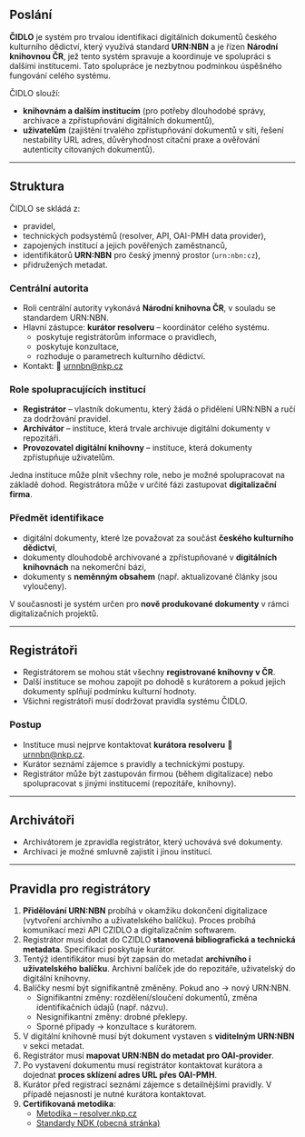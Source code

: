 ## Poslání
**ČIDLO** je systém pro trvalou identifikaci digitálních dokumentů českého kulturního dědictví, který využívá standard **URN:NBN** a je řízen **Národní knihovnou ČR**, jež tento systém spravuje a koordinuje ve spolupráci s dalšími institucemi. Tato spolupráce je nezbytnou podmínkou úspěšného fungování celého systému.

ČIDLO slouží:
- **knihovnám a dalším institucím** (pro potřeby dlouhodobé správy, archivace a zpřístupňování digitálních dokumentů),  
- **uživatelům** (zajištění trvalého zpřístupňování dokumentů v síti, řešení nestability URL adres, důvěryhodnost citační praxe a ověřování autenticity citovaných dokumentů).  

---

## Struktura
ČIDLO se skládá z:
- pravidel,  
- technických podsystémů (resolver, API, OAI-PMH data provider),  
- zapojených institucí a jejich pověřených zaměstnanců,  
- identifikátorů **URN:NBN** pro český jmenný prostor (`urn:nbn:cz`),  
- přidružených metadat.  

### Centrální autorita
- Roli centrální autority vykonává **Národní knihovna ČR**, v souladu se standardem URN:NBN.  
- Hlavní zástupce: **kurátor resolveru** – koordinátor celého systému.  
  - poskytuje registrátorům informace o pravidlech,  
  - poskytuje konzultace,  
  - rozhoduje o parametrech kulturního dědictví.  
- Kontakt: 📧 [urnnbn@nkp.cz](mailto:urnnbn@nkp.cz)  

### Role spolupracujících institucí
- **Registrátor** – vlastník dokumentu, který žádá o přidělení URN:NBN a ručí za dodržování pravidel.  
- **Archivátor** – instituce, která trvale archivuje digitální dokumenty v repozitáři.  
- **Provozovatel digitální knihovny** – instituce, která dokumenty zpřístupňuje uživatelům.  

Jedna instituce může plnit všechny role, nebo je možné spolupracovat na základě dohod. Registrátora může v určité fázi zastupovat **digitalizační firma**.

### Předmět identifikace
- digitální dokumenty, které lze považovat za součást **českého kulturního dědictví**,  
- dokumenty dlouhodobě archivované a zpřístupňované v **digitálních knihovnách** na nekomerční bázi,  
- dokumenty s **neměnným obsahem** (např. aktualizované články jsou vyloučeny).  

V současnosti je systém určen pro **nově produkované dokumenty** v rámci digitalizačních projektů.  

---

## Registrátoři
- Registrátorem se mohou stát všechny **registrované knihovny v ČR**.  
- Další instituce se mohou zapojit po dohodě s kurátorem a pokud jejich dokumenty splňují podmínku kulturní hodnoty.  
- Všichni registrátoři musí dodržovat pravidla systému ČIDLO.  

### Postup
- Instituce musí nejprve kontaktovat **kurátora resolveru** 📧 [urnnbn@nkp.cz](mailto:urnnbn@nkp.cz).  
- Kurátor seznámí zájemce s pravidly a technickými postupy.  
- Registrátor může být zastupován firmou (během digitalizace) nebo spolupracovat s jinými institucemi (repozitáře, knihovny).  

---

## Archivátoři
- Archivátorem je zpravidla registrátor, který uchovává své dokumenty.  
- Archivaci je možné smluvně zajistit i jinou institucí.  

---

## Pravidla pro registrátory
1. **Přidělování URN:NBN** probíhá v okamžiku dokončení digitalizace (vytvoření archivního a uživatelského balíčku). Proces probíhá komunikací mezi API CZIDLO a digitalizačním softwarem.  
2. Registrátor musí dodat do CZIDLO **stanovená bibliografická a technická metadata**. Specifikaci poskytuje kurátor.  
3. Tentýž identifikátor musí být zapsán do metadat **archivního i uživatelského balíčku**. Archivní balíček jde do repozitáře, uživatelský do digitální knihovny.  
4. Balíčky nesmí být signifikantně změněny. Pokud ano → nový URN:NBN.  
   - Signifikantní změny: rozdělení/sloučení dokumentů, změna identifikačních údajů (např. názvu).  
   - Nesignifikantní změny: drobné překlepy.  
   - Sporné případy → konzultace s kurátorem.  
5. V digitální knihovně musí být dokument vystaven s **viditelným URN:NBN** v sekci metadat.  
6. Registrátor musí **mapovat URN:NBN do metadat pro OAI-provider**.  
7. Po vystavení dokumentu musí registrátor kontaktovat kurátora a dojednat **proces sklízení adres URL přes OAI-PMH**.  
8. Kurátor před registrací seznámí zájemce s detailnějšími pravidly. V případě nejasností je nutné kurátora kontaktovat.  
9. **Certifikovaná metodika**:  
   - [Metodika – resolver.nkp.cz](https://resolver.nkp.cz/urn:nbn:cz:nk-004hvy)  
   - [Standardy NDK (obecná stránka)](https://standardy.ndk.cz/ndk/archivace/resolver-urn-nb)
